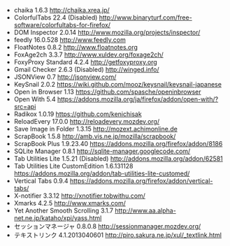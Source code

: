 * chaika 1.6.3
  <http://chaika.xrea.jp/>
* ColorfulTabs 22.4 (Disabled)
  <http://www.binaryturf.com/free-software/colorfultabs-for-firefox/>
* DOM Inspector 2.0.14
  <http://www.mozilla.org/projects/inspector/>
* feedly 16.0.528
  <http://www.feedly.com>
* FloatNotes 0.8.2
  <http://www.floatnotes.org>
* FoxAge2ch 3.3.7
  <http://www.xuldev.org/foxage2ch/>
* FoxyProxy Standard 4.2.4
  <http://getfoxyproxy.org>
* Gmail Checker 2.6.3 (Disabled)
  <http://winged.info/>
* JSONView 0.7
  <http://jsonview.com/>
* KeySnail 2.0.2
  <https://wiki.github.com/mooz/keysnail/keysnail-japanese>
* Open in Browser 1.13
  <https://github.com/spasche/openinbrowser>
* Open With 5.4
  <https://addons.mozilla.org/ja/firefox/addon/open-with/?src=api>
* Radikox 1.0.19
  <https://github.com/kenichisak>
* ReloadEvery 17.0.0
  <http://reloadevery.mozdev.org/>
* Save Image in Folder 1.3.15
  <http://mozext.achimonline.de>
* ScrapBook 1.5.8
  <http://amb.vis.ne.jp/mozilla/scrapbook/>
* ScrapBook Plus 1.9.23.40
  <https://addons.mozilla.org/firefox/addon/8186>
* SQLite Manager 0.8.1
  <http://sqlite-manager.googlecode.com/>
* Tab Utilities Lite 1.5.21 (Disabled)
  <http://addons.mozilla.org/addon/62581>
* Tab Utilities Lite CustomEdition 1.6.131128
  <https://addons.mozilla.org/addon/tab-utilities-lite-customed/>
* Vertical Tabs 0.9.4
  <https://addons.mozilla.org/firefox/addon/vertical-tabs/>
* X-notifier 3.3.12
  <http://xnotifier.tobwithu.com/>
* Xmarks 4.2.5
  <http://www.xmarks.com/>
* Yet Another Smooth Scrolling 3.1.7
  <http://www.aa.alpha-net.ne.jp/kataho/xpi/yass.html>
* セッションマネージャ 0.8.0.8
  <http://sessionmanager.mozdev.org/>
* テキストリンク 4.1.2013040601
  <http://piro.sakura.ne.jp/xul/_textlink.html>
